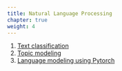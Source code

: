 ```yaml
--- 
title: Natural Language Processing
chapter: true 
weight: 4 
---
```

 1. [Text classification](https://github.com/awslabs/amazon-sagemaker-examples/tree/master/introduction_to_amazon_algorithms/blazingtext_text_classification_dbpedia)
 2. [Topic modeling](https://github.com/awslabs/amazon-sagemaker-examples/tree/master/introduction_to_applying_machine_learning/ntm_20newsgroups_topic_modeling)
 3. [Language modeling using Pytorch](https://github.com/awslabs/amazon-sagemaker-examples/tree/master/sagemaker-python-sdk/pytorch_lstm_word_language_model)
